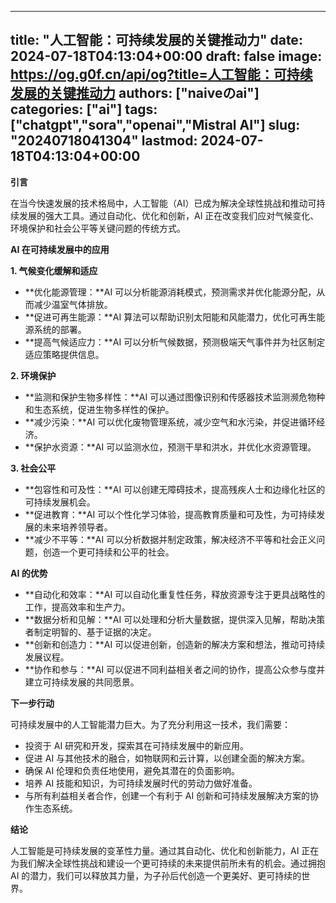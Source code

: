 
---
title: "人工智能：可持续发展的关键推动力"
date: 2024-07-18T04:13:04+00:00
draft: false
image: https://og.g0f.cn/api/og?title=人工智能：可持续发展的关键推动力
authors: ["naiveのai"]
categories: ["ai"]
tags: ["chatgpt","sora","openai","Mistral AI"]
slug: "20240718041304"
lastmod: 2024-07-18T04:13:04+00:00
---
**引言**

在当今快速发展的技术格局中，人工智能（AI）已成为解决全球性挑战和推动可持续发展的强大工具。通过自动化、优化和创新，AI 正在改变我们应对气候变化、环境保护和社会公平等关键问题的传统方式。

**AI 在可持续发展中的应用**

**1. 气候变化缓解和适应**

* **优化能源管理：**AI 可以分析能源消耗模式，预测需求并优化能源分配，从而减少温室气体排放。
* **促进可再生能源：**AI 算法可以帮助识别太阳能和风能潜力，优化可再生能源系统的部署。
* **提高气候适应力：**AI 可以分析气候数据，预测极端天气事件并为社区制定适应策略提供信息。

**2. 环境保护**

* **监测和保护生物多样性：**AI 可以通过图像识别和传感器技术监测濒危物种和生态系统，促进生物多样性的保护。
* **减少污染：**AI 可以优化废物管理系统，减少空气和水污染，并促进循环经济。
* **保护水资源：**AI 可以监测水位，预测干旱和洪水，并优化水资源管理。

**3. 社会公平**

* **包容性和可及性：**AI 可以创建无障碍技术，提高残疾人士和边缘化社区的可持续发展机会。
* **促进教育：**AI 可以个性化学习体验，提高教育质量和可及性，为可持续发展的未来培养领导者。
* **减少不平等：**AI 可以分析数据并制定政策，解决经济不平等和社会正义问题，创造一个更可持续和公平的社会。

**AI 的优势**

* **自动化和效率：**AI 可以自动化重复性任务，释放资源专注于更具战略性的工作，提高效率和生产力。
* **数据分析和见解：**AI 可以处理和分析大量数据，提供深入见解，帮助决策者制定明智的、基于证据的决定。
* **创新和创造力：**AI 可以促进创新，创造新的解决方案和想法，推动可持续发展议程。
* **协作和参与：**AI 可以促进不同利益相关者之间的协作，提高公众参与度并建立可持续发展的共同愿景。

**下一步行动**

可持续发展中的人工智能潜力巨大。为了充分利用这一技术，我们需要：

* 投资于 AI 研究和开发，探索其在可持续发展中的新应用。
* 促进 AI 与其他技术的融合，如物联网和云计算，以创建全面的解决方案。
* 确保 AI 伦理和负责任地使用，避免其潜在的负面影响。
* 培养 AI 技能和知识，为可持续发展时代的劳动力做好准备。
* 与所有利益相关者合作，创建一个有利于 AI 创新和可持续发展解决方案的协作生态系统。

**结论**

人工智能是可持续发展的变革性力量。通过其自动化、优化和创新能力，AI 正在为我们解决全球性挑战和建设一个更可持续的未来提供前所未有的机会。通过拥抱 AI 的潜力，我们可以释放其力量，为子孙后代创造一个更美好、更可持续的世界。